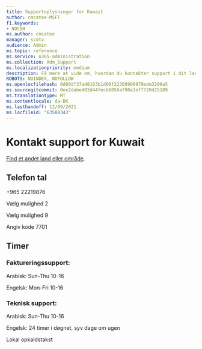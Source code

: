 ```yaml
---
title: Supportoplysninger for Kuwait
author: cmcatee-MSFT
f1.keywords:
- NOCSH
ms.author: cmcatee
manager: scotv
audience: Admin
ms.topic: reference
ms.service: o365-administration
ms.collection: Adm_Support
ms.localizationpriority: medium
description: Få mere at vide om, hvordan du kontakter support i dit land eller område.
ROBOTS: NOINDEX, NOFOLLOW
ms.openlocfilehash: 0d80df37ad8163b1d00f22360909979ede3299a5
ms.sourcegitcommit: 0ee2dabe402d44fecb6856af98a2ef7720d25189
ms.translationtype: MT
ms.contentlocale: da-DK
ms.lasthandoff: 12/09/2021
ms.locfileid: "63588343"
---
```

# <a name="contact-support-for-kuwait"></a>Kontakt support for Kuwait

[Find et andet land eller område](../get-help-support.md).

## <a name="phone-number"></a>Telefon tal
+965 22219876

Vælg mulighed 2

Vælg mulighed 9

Angiv kode 7701

## <a name="hours"></a>Timer
### <a name="billing-support"></a>Faktureringssupport:

Arabisk: Sun-Thu 10-16

Engelsk: Mon-Fri 10-16

### <a name="technical-support"></a>Teknisk support:

Arabisk: Sun-Thu 10-16

Engelsk: 24 timer i døgnet, syv dage om ugen

Lokal opkaldstakst
